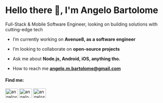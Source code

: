 <h1>Hello there 👋, I'm Angelo Bartolome</h1>
Full-Stack & Mobile Software Engineer, looking on building solutions with cutting-edge tech

- I’m currently working on **Avenue8, as a software engineer**

- I’m looking to collaborate on **open-source projects**

- Ask me about **Node.js, Android, iOS, anything tho.**

- How to reach me **angelo.m.bartolome@gmail.com**

<h4 align="left">Find me:</h4>
<p align="left">
<a href="https://twitter.com/angelosmb7" target="blank"><img align="center" src="https://raw.githubusercontent.com/rahuldkjain/github-profile-readme-generator/master/src/images/icons/Social/twitter.svg" alt="angelosmb7" height="30" width="40" /></a>
<a href="https://linkedin.com/in/angelombartolome" target="blank"><img align="center" src="https://raw.githubusercontent.com/rahuldkjain/github-profile-readme-generator/master/src/images/icons/Social/linked-in-alt.svg" alt="angelombartolome" height="30" width="40" /></a>
<a href="https://instagram.com/angelosmb" target="blank"><img align="center" src="https://raw.githubusercontent.com/rahuldkjain/github-profile-readme-generator/master/src/images/icons/Social/instagram.svg" alt="angelosmb" height="30" width="40" /></a>
</p>
